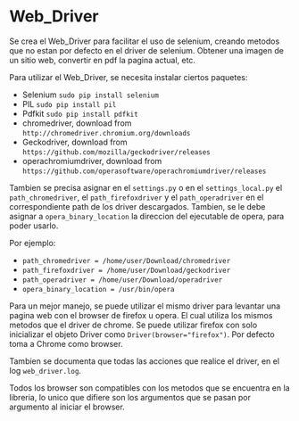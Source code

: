 # Web_Driver


Se crea el Web_Driver para facilitar el uso de selenium, creando metodos 
que no estan por defecto en el driver de selenium. Obtener una imagen 
de un sitio web, convertir en pdf la pagina actual, etc.

Para utilizar el Web_Driver, se necesita instalar ciertos paquetes: 
- Selenium `sudo pip install selenium`
- PIL `sudo pip install pil`
- Pdfkit `sudo pip install pdfkit`
- chromedriver, download from `http://chromedriver.chromium.org/downloads` 
- Geckodriver, download from `https://github.com/mozilla/geckodriver/releases`
- operachromiumdriver, download from `https://github.com/operasoftware/operachromiumdriver/releases`

Tambien se precisa asignar en el `settings.py` o en el `settings_local.py` 
el `path_chromedriver`, el `path_firefoxdriver` y el `path_operadriver` en 
el correspondiente path de los driver descargados. Tambien, se le debe 
asignar a `opera_binary_location` la direccion del ejecutable de opera, para 
poder usarlo.

Por ejemplo: 
- `path_chromedriver = /home/user/Download/chromedriver`
- `path_firefoxdriver = /home/user/Download/geckodriver`
- `path_operadriver = /home/user/Download/operadriver`
- `opera_binary_location = /usr/bin/opera`

Para un mejor manejo, se puede utilizar el mismo driver para levantar una 
pagina web con el browser de firefox u opera. El cual utiliza los mismos metodos 
que el driver de chrome. Se puede utilizar firefox con solo inicializar el 
objeto Driver como `Driver(browser="firefox")`. Por defecto toma a Chrome 
como browser.

Tambien se documenta que todas las acciones que realice el driver, 
en el log `web_driver.log`.

Todos los browser son compatibles con los metodos que se encuentra en la
libreria, lo unico que difiere son los argumentos que se pasan por
argumento al iniciar el browser.